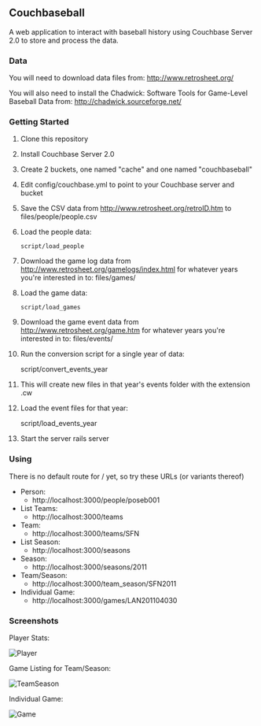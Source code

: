 ## Couchbaseball

A web application to interact with baseball history using Couchbase Server 2.0 to store and process the data.

### Data

You will need to download data files from: http://www.retrosheet.org/

You will also need to install the Chadwick: Software Tools for Game-Level Baseball Data from: http://chadwick.sourceforge.net/

### Getting Started

1.  Clone this repository
2.  Install Couchbase Server 2.0
3.  Create 2 buckets, one named "cache" and one named "couchbaseball"
4.  Edit config/couchbase.yml to point to your Couchbase server and bucket
5.  Save the CSV data from http://www.retrosheet.org/retroID.htm to files/people/people.csv
6.  Load the people data:

        script/load_people

7.  Download the game log data from http://www.retrosheet.org/gamelogs/index.html for whatever years you're interested in to: files/games/
8.  Load the game data:

        script/load_games

9.  Download the game event data from http://www.retrosheet.org/game.htm for whatever years you're interested in to: files/events/<year>
10.  Run the conversion script for a single year of data:

        script/convert_events_year <year>

11.  This will create new files in that year's events folder with the extension .cw
12.  Load the event files for that year:

        script/load_events_year <year>

13.  Start the server
        rails server
        
### Using

There is no default route for / yet, so try these URLs (or variants thereof)

* Person:
  * http://localhost:3000/people/poseb001
* List Teams:
  * http://localhost:3000/teams
* Team:
  * http://localhost:3000/teams/SFN
* List Season:
  * http://localhost:3000/seasons
* Season:
  * http://localhost:3000/seasons/2011
* Team/Season:
  * http://localhost:3000/team_season/SFN2011
* Individual Game:
  * http://localhost:3000/games/LAN201104030

    
### Screenshots

Player Stats:

![Player](https://raw.github.com/mschoch/couchbaseball/master/doc/people.png)

Game Listing for Team/Season:

![TeamSeason](https://raw.github.com/mschoch/couchbaseball/master/doc/teamseason.png)

Individual Game:

![Game](https://raw.github.com/mschoch/couchbaseball/master/doc/game.png)
